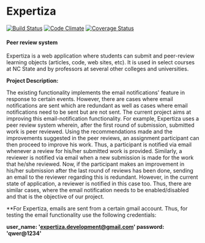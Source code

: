 Expertiza
=========

[![Build Status](https://travis-ci.org/expertiza/expertiza.svg?branch=master)](https://travis-ci.org/expertiza/expertiza)
[![Code Climate](https://codeclimate.com/github/expertiza/expertiza/badges/gpa.svg)](https://codeclimate.com/github/expertiza/expertiza)
[![Coverage Status](https://coveralls.io/repos/github/expertiza/expertiza/badge.svg?branch=master)](https://coveralls.io/github/expertiza/expertiza?branch=master)
#### Peer review system

Expertiza is a web application where students can submit and peer-review learning objects (articles, code, web sites, etc). It is used in select courses at NC State and by professors at several other colleges and universities.

**Project Description:**

The existing functionality implements the email notifications' feature in response to certain events. However, there are cases where email notifications are sent which are redundant as well as cases where email notifications need to be sent but are not sent. The current project aims at improving this email-notification functionality. For example, Expertiza uses a peer review system wherein, after the first round of submission, submitted work is peer reviewed. Using the recommendations made and the improvements suggested in the peer reviews, an assignment participant can then proceed to improve his work. Thus, a participant is notified via email whenever a review for his/her submitted work is provided. Similarly, a reviewer is notified via email when a new submission is made for the work that he/she reviewed. Now, if the participant makes an improvement in his/her submission after the last round of reviews has been done, sending an email to the reviewer regarding this is redundant. However, in the current state of application, a reviewer is notified in this case too. Thus, there are similar cases, where the email notification needs to be enabled/disabled and that is the objective of our project.


**For Expertiza, emails are sent from a certain gmail account. Thus, for testing the email functionality use the following credentials:

**user_name: 'expertiza.development@gmail.com' 
password: 'qwer@1234'**

